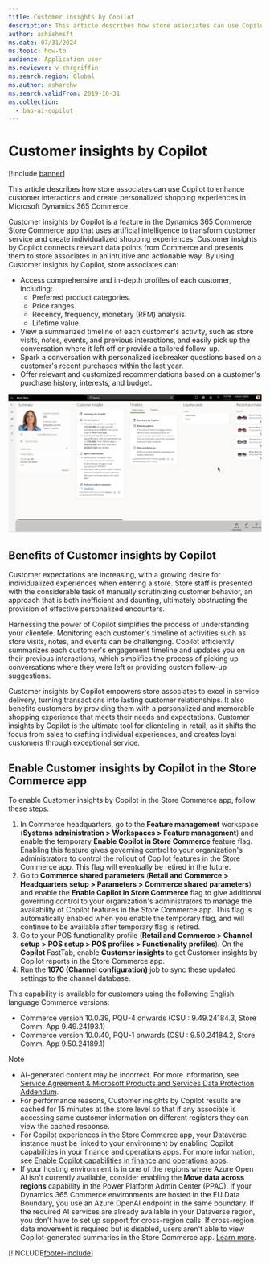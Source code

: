 ```yaml
---
title: Customer insights by Copilot
description: This article describes how store associates can use Copilot to enhance customer interactions and create personalized shopping experiences in Microsoft Dynamics 365 Commerce.
author: ashishmsft
ms.date: 07/31/2024
ms.topic: how-to
audience: Application user
ms.reviewer: v-chrgriffin
ms.search.region: Global
ms.author: asharchw
ms.search.validFrom: 2019-10-31
ms.collection:
  - bap-ai-copilot
---
```


# Customer insights by Copilot

[!include [banner](includes/banner.md)]

This article describes how store associates can use Copilot to enhance customer interactions and create personalized shopping experiences in Microsoft Dynamics 365 Commerce.

Customer insights by Copilot is a feature in the Dynamics 365 Commerce Store Commerce app that uses artificial intelligence to transform customer service and create individualized shopping experiences. Customer insights by Copilot connects relevant data points from Commerce and presents them to store associates in an intuitive and actionable way. By using Customer insights by Copilot, store associates can:
- Access comprehensive and in-depth profiles of each customer, including:
    - Preferred product categories.
    - Price ranges.
    - Recency, frequency, monetary (RFM) analysis.
    - Lifetime value.
- View a summarized timeline of each customer's activity, such as store visits, notes, events, and previous interactions, and easily pick up the conversation where it left off or provide a tailored follow-up.
- Spark a conversation with personalized icebreaker questions based on a customer's recent purchases within the last year.
- Offer relevant and customized recommendations based on a customer's purchase history, interests, and budget.
  
![Customer insights using Copilot](./media/CustomerInsightsUsingCopilot.png)

## Benefits of Customer insights by Copilot 

Customer expectations are increasing, with a growing desire for individualized experiences when entering a store. Store staff is presented with the considerable task of manually scrutinizing customer behavior, an approach that is both inefficient and daunting, ultimately obstructing the provision of effective personalized encounters. 

Harnessing the power of Copilot simplifies the process of understanding your clientele. Monitoring each customer's timeline of activities such as store visits, notes, and events can be challenging. Copilot efficiently summarizes each customer's engagement timeline and updates you on their previous interactions, which simplifies the process of picking up conversations where they were left or providing custom follow-up suggestions.

Customer insights by Copilot empowers store associates to excel in service delivery, turning transactions into lasting customer relationships. It also benefits customers by providing them with a personalized and memorable shopping experience that meets their needs and expectations. Customer insights by Copilot is the ultimate tool for clienteling in retail, as it shifts the focus from sales to crafting individual experiences, and creates loyal customers through exceptional service.

## Enable Customer insights by Copilot in the Store Commerce app

To enable Customer insights by Copilot in the Store Commerce app, follow these steps.

1. In Commerce headquarters, go to the **Feature management** workspace (**Systems administration \> Workspaces \> Feature management**) and enable the temporary **Enable Copilot in Store Commerce** feature flag. Enabling this feature gives governing control to your organization's administrators to control the rollout of Copilot features in the Store Commerce app. This flag will eventually be retired in the future.
1. Go to **Commerce shared parameters** (**Retail and Commerce \> Headquarters setup \> Parameters \> Commerce shared parameters**) and enable the **Enable Copilot in Store Commerce** flag to give additional governing control to your organization's administrators to manage the availability of Copilot features in the Store Commerce app. This flag is automatically enabled when you enable the temporary flag, and will continue to be available after temporary flag is retired. 
1. Go to your POS functionality profile (**Retail and Commerce \> Channel setup \> POS setup \> POS profiles \> Functionality profiles**). On the **Copilot** FastTab, enable **Customer insights** to get Customer insights by Copilot reports in the Store Commerce app.
1. Run the **1070 (Channel configuration)** job to sync these updated settings to the channel database.

This capability is available for customers using the following English language Commerce versions:

- Commerce version 10.0.39, PQU-4 onwards (CSU : 9.49.24184.3, Store Comm. App 9.49.24193.1)
- Commerce version 10.0.40, PQU-1 onwards (CSU : 9.50.24184.2, Store Comm. App 9.50.24189.1)

> [!NOTE]
> - AI-generated content may be incorrect. For more information, see [Service Agreement & Microsoft Products and Services Data Protection Addendum](https://aka.ms/BusinessApplicationLegal).
> - For performance reasons, Customer insights by Copilot results are cached for 15 minutes at the store level so that if any associate is accessing same customer information on different registers they can view the cached response. 
> - For Copilot experiences in the Store Commerce app, your Dataverse instance must be linked to your environment by enabling Copilot capabilities in your finance and operations apps. For more information, see [Enable Copilot capabilities in finance and operations apps](/dynamics365/fin-ops-core/dev-itpro/copilot/enable-copilot).
> - If your hosting environment is in one of the regions where Azure Open AI isn't currently available, consider enabling the **Move data across regions** capability in the Power Platform Admin Center (PPAC). If your Dynamics 365 Commerce environments are hosted in the EU Data Boundary, you use an Azure OpenAI endpoint in the same boundary. If the required AI services are already available in your Dataverse region, you don't have to set up support for cross-region calls. If cross-region data movement is required but is disabled, users aren't able to view Copilot-generated summaries in the Store Commerce app. [Learn more](/power-platform/admin/geographical-availability-copilot).


[!INCLUDE[footer-include](../includes/footer-banner.md)]
